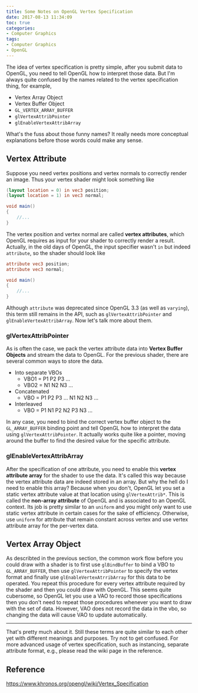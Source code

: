 ```yaml
---
title: Some Notes on OpenGL Vertex Specification
date: 2017-08-13 11:34:09
toc: true
categories:
- Computer Graphics
tags:
- Computer Graphics
- OpenGL
---
```


The idea of vertex specification is pretty simple, after you submit data to OpenGL, you need to tell OpenGL how to interpret those data. But I'm always quite confused by the names related to the vertex specification thing, for example,

- Vertex Array Object
- Vertex Buffer Object
- `GL_VERTEX_ARRAY_BUFFER`
- `glVertexAttribPointer`
- `glEnableVertexAttribArray`

What's the fuss about those funny names? It really needs more conceptual explanations before those words could make any sense.

<!-- more -->

## Vertex Attribute

Suppose you need vertex positions and vertex normals to correctly render an image. Thus your vertex shader might look something like

```glsl
(layout location = 0) in vec3 position;
(layout location = 1) in vec3 normal;

void main()
{
    //...
}
```

The vertex position and vertex normal are called **vertex attributes**, which OpenGL requires as input for your shader to correctly render a result. Actually, in the old days of OpenGL, the input specifier wasn't `in` but indeed `attribute`, so the shader should look like

```glsl
attribute vec3 position;
attribute vec3 normal;

void main()
{
    //...
}
```

Although `attribute` was deprecated since OpenGL 3.3 (as well as `varying`), this term still remains in the API, such as `glVertexAttribPointer` and `glEnableVertexAttribArray`. Now let's talk more about them.

### glVertexAttribPointer

As is often the case, we pack the vertex attribute data into **Vertex Buffer Objects** and stream the data to OpenGL. For the previous shader, there are several common ways to store the data.

- Into separate VBOs
    - VBO1 = P1 P2 P3 ...
    - VBO2 = N1 N2 N3 ...
- Concatenated
    - VBO = P1 P2 P3 ... N1 N2 N3 ...
- Interleaved
    - VBO = P1 N1 P2 N2 P3 N3 ...

In any case, you need to bind the correct vertex buffer object to the `GL_ARRAY_BUFFER` binding point and tell OpenGL how to interpret the data using `glVertexAttribPointer`. It actually works quite like a pointer, moving around the buffer to find the desired value for the specific attribute.

### glEnableVertexAttribArray

After the specification of one attribute, you need to enable this **vertex attribute array** for the shader to use the data. It's called this way because the vertex attribute data are indeed stored in an array. But why the hell do I need to enable this array? Because when you don't, OpenGL let you set a static vertex attribute value at that location using `glVertexAttrib*`. This is called the **non-array attribute** of OpenGL and is associated to an OpenGL context. Its job is pretty similar to an `uniform` and you might only want to use static vertex attribute in certain cases for the sake of efficiency. Otherwise, use `uniform` for attribute that remain constant across vertex and use vertex attribute array for the per-vertex data.

## Vertex Array Object

As describted in the previous section, the common work flow before you could draw with a shader is to first use `glBindBuffer` to bind a VBO to `GL_ARRAY_BUFFER`, then use `glVertexAttribPointer` to specify the vertex format and finally use `glEnableVertexAtrribArray` for this data to be operated. You repeat this procedure for every vertex attribute required by the shader and then you could draw with OpenGL. This seems quite cubersome, so OpenGL let you use a VAO to record those specifications then you don't need to repeat those procedures whenever you want to draw with the set of data. However, VAO does not record the data in the vbo, so changing the data will cause VAO to update automatically.

---
That's pretty much about it. Still these terms are quite similar to each other yet with different meanings and purposes. Try not to get confused. For more advanced usage of vertex specification, such as instancing, separate attribute format, e.g., please read the wiki page in the reference.

## Reference

<https://www.khronos.org/opengl/wiki/Vertex_Specification>
